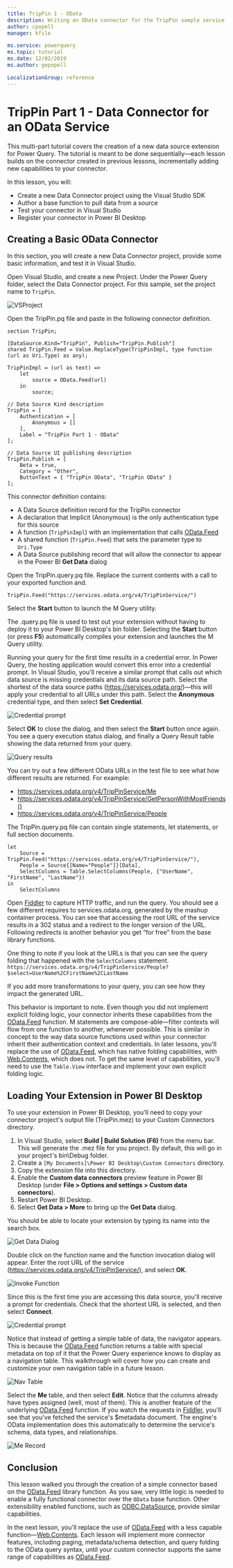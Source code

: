 ```yaml
---
title: TripPin 1 - OData
description: Writing an OData connector for the TripPin sample service
author: cpopell
manager: kfile

ms.service: powerquery
ms.topic: tutorial
ms.date: 12/02/2019
ms.author: gepopell

LocalizationGroup: reference
---
```


# TripPin Part 1 - Data Connector for an OData Service
This multi-part tutorial covers the creation of a new data source extension for Power Query. The tutorial is meant to be done sequentially&mdash;each lesson builds on the connector created in previous lessons, incrementally adding new capabilities to your connector. 

In this lesson, you will:
* Create a new Data Connector project using the Visual Studio SDK
* Author a base function to pull data from a source
* Test your connector in Visual Studio
* Register your connector in Power BI Desktop

## Creating a Basic OData Connector
In this section, you will create a new Data Connector project, provide some basic information, and test it in Visual Studio.

Open Visual Studio, and create a new Project. Under the Power Query folder, select the Data Connector project. For this sample, set the project name to `TripPin`.

![VSProject](../../../images/vs2017_project.png)

Open the TripPin.pq file and paste in the following connector definition.

```
section TripPin;

[DataSource.Kind="TripPin", Publish="TripPin.Publish"]
shared TripPin.Feed = Value.ReplaceType(TripPinImpl, type function (url as Uri.Type) as any);

TripPinImpl = (url as text) =>
    let
        source = OData.Feed(url)
    in
        source;

// Data Source Kind description
TripPin = [
    Authentication = [
        Anonymous = []
    ],
    Label = "TripPin Part 1 - OData"
];

// Data Source UI publishing description
TripPin.Publish = [
    Beta = true,
    Category = "Other",
    ButtonText = { "TripPin OData", "TripPin OData" }
];
```

 This connector definition contains:
* A Data Source definition record for the TripPin connector
* A declaration that Implicit (Anonymous) is the only authentication type for this source
* A function (`TripPinImpl`) with an implementation that calls [OData.Feed](/powerquery-m/odata-feed)
* A shared function (`TripPin.Feed`) that sets the parameter type to `Uri.Type`
* A Data Source publishing record that will allow the connector to appear in the Power BI **Get Data** dialog 

Open the TripPin.query.pq file. Replace the current contents with a call to your exported function and.

```
TripPin.Feed("https://services.odata.org/v4/TripPinService/")
```

Select the **Start** button to launch the M Query utility. 

The <project>.query.pq file is used to test out your extension without having to deploy it to your Power BI Desktop's bin folder. Selecting the **Start** button (or press **F5**) automatically compiles your extension and launches the M Query utility.

Running your query for the first time results in a credential error. In Power Query, the hosting application would convert this error into a credential prompt.
In Visual Studio, you'll receive a similar prompt that calls out which data source is missing credentials and its data source path.
Select the shortest of the data source paths (https://services.odata.org/)&mdash;this will apply your credential to all URLs under this path.
Select the **Anonymous** credential type, and then select **Set Credential**. 

![Credential prompt](../../../images/credentialPrompt.png)

Select **OK** to close the dialog, and then select the **Start** button once again. You see a query execution status dialog, and finally a Query Result table showing the data returned from your query.

![Query results](../../../images/trippin1Results.png)

You can try out a few different OData URLs in the test file to see what how different results are returned. For example:

* https://services.odata.org/v4/TripPinService/Me
* https://services.odata.org/v4/TripPinService/GetPersonWithMostFriends()
* https://services.odata.org/v4/TripPinService/People 

The TripPin.query.pq file can contain single statements, let statements, or full section documents. 

```
let
    Source = TripPin.Feed("https://services.odata.org/v4/TripPinService/"),
    People = Source{[Name="People"]}[Data],
    SelectColumns = Table.SelectColumns(People, {"UserName", "FirstName", "LastName"})
in
    SelectColumns
```

Open [Fiddler](https://www.telerik.com/fiddler) to capture HTTP traffic, and run the query. You should see a few different requires to services.odata.org, generated by the mashup container process. You can see that accessing the root URL of the service results in a 302 status and a redirect to the longer version of the URL. Following redirects is another behavior you get “for free” from the base library functions.

One thing to note if you look at the URLs is that you can see the query folding that happened with the `SelectColumns` statement.
`https://services.odata.org/v4/TripPinService/People?$select=UserName%2CFirstName%2CLastName`

If you add more transformations to your query, you can see how they impact the generated URL. 

This behavior is important to note. Even though you did not implement explicit folding logic, your connector inherits these capabilities from the [OData.Feed](/powerquery-m/odata-feed) function. M statements are compose-able&mdash;filter contexts will flow from one function to another, whenever possible. This is similar in concept to the way data source functions used within your connector inherit their authentication context and credentials. In later lessons, you'll replace the use of [OData.Feed](/powerquery-m/odata-feed), which has native folding capabilities, with [Web.Contents](/powerquery-m/web-contents), which does not. To get the same level of capabilities, you'll need to use the `Table.View` interface and implement your own explicit folding logic.

## Loading Your Extension in Power BI Desktop
To use your extension in Power BI Desktop, you'll need to copy your connector project's output file (TripPin.mez) to your Custom Connectors directory. 
1. In Visual Studio, select **Build | Build Solution (F6)** from the menu bar. This will generate the .mez file for you project. By default, this will go in your project's bin\Debug folder. 
2. Create a `[My Documents]\Power BI Desktop\Custom Connectors` directory.
3. Copy the extension file into this directory.
4. Enable the **Custom data connectors** preview feature in Power BI Desktop (under **File > Options and settings > Custom data connectors**).
5. Restart Power BI Desktop.
6. Select **Get Data > More** to bring up the **Get Data** dialog.

You should be able to locate your extension by typing its name into the search box. 

![Get Data Dialog](../../../images/trippin1GetData.png)

Double click on the function name and the function invocation dialog will appear. Enter the root URL of the service (https://services.odata.org/v4/TripPinService/), and select **OK**. 

![Invoke Function](../../../images/trippin1Function.png)

Since this is the first time you are accessing this data source, you'll receive a prompt for credentials. Check that the shortest URL is selected, and then select **Connect**. 

![Credential prompt](../../../images/trippin1Creds.png)

Notice that instead of getting a simple table of data, the navigator appears. This is because the [OData.Feed](/powerquery-m/odata-feed) function returns a table with special metadata on top of it that the Power Query experience knows to display as a navigation table. This walkthrough will cover how you can create and customize your own navigation table in a future lesson. 

![Nav Table](../../../images/trippin1NavTable.png)

Select the **Me** table, and then select **Edit**. Notice that the columns already have types assigned (well, most of them). This is another feature of the underlying [OData.Feed](/powerquery-m/odata-feed) function. If you watch the requests in [Fiddler](https://www.telerik.com/fiddler), you'll see that you've fetched the service's $metadata document. The engine's OData implementation does this automatically to determine the service's schema, data types, and relationships. 

![Me Record](../../../images/trippin1Me.png)

## Conclusion

This lesson walked you through the creation of a simple connector based on the [OData.Feed](/powerquery-m/odata-feed) library function. As you saw, very little logic is needed to enable a fully functional connector over the `OData` base function. Other extensibility enabled functions, such as [ODBC.DataSource](/powerquery-m/odbc-datasource), provide similar capabilities.

In the next lesson, you'll replace the use of [OData.Feed](/powerquery-m/odata-feed) with a less capable function&mdash;[Web.Contents](/powerquery-m/web-contents). Each lesson will implement more connector features, including paging, metadata/schema detection, and query folding to the OData query syntax, until your custom connector supports the same range of capabilities as [OData.Feed](/powerquery-m/odata-feed).
